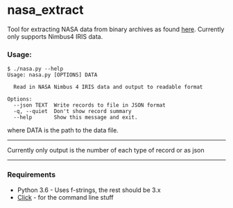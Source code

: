 # nasa_extract
Tool for extracting NASA data from binary archives as found [here](https://disc.gsfc.nasa.gov/). Currently only supports Nimbus4 IRIS data.

### Usage:
    $ ./nasa.py --help
    Usage: nasa.py [OPTIONS] DATA

      Read in NASA Nimbus 4 IRIS data and output to readable format

    Options:
      --json TEXT  Write records to file in JSON format
      -q, --quiet  Don't show record summary
      --help       Show this message and exit.

where DATA is the path to the data file.

---

Currently only output is the number of each type of record or as json

---
### Requirements

* Python 3.6 - Uses f-strings, the rest should be 3.x
* [Click](http://click.pocoo.org/5/) - for the command line stuff

